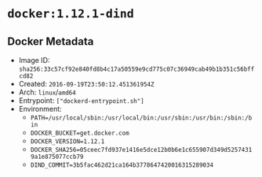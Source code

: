 # `docker:1.12.1-dind`

## Docker Metadata

- Image ID: `sha256:33c57cf92e840fd8b4c17a50559e9cd775c07c36949cab49b1b351c56bffcd82`
- Created: `2016-09-19T23:50:12.451361954Z`
- Arch: `linux`/`amd64`
- Entrypoint: `["dockerd-entrypoint.sh"]`
- Environment:
  - `PATH=/usr/local/sbin:/usr/local/bin:/usr/sbin:/usr/bin:/sbin:/bin`
  - `DOCKER_BUCKET=get.docker.com`
  - `DOCKER_VERSION=1.12.1`
  - `DOCKER_SHA256=05ceec7fd937e1416e5dce12b0b6e1c655907d349d52574319a1e875077ccb79`
  - `DIND_COMMIT=3b5fac462d21ca164b3778647420016315289034`
